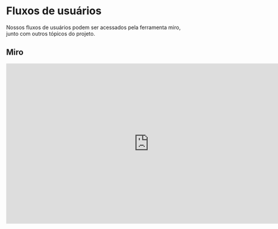 # Fluxos de usuários

Nossos fluxos de usuários podem ser acessados pela ferramenta miro, junto com outros tópicos do projeto. 

## Miro
<iframe width="768" height="432" src="https://miro.com/app/live-embed/uXjVM7Ot1mU=/?moveToViewport=6862,-7667,8941,4700&embedId=955004563956" frameborder="0" scrolling="no" allow="fullscreen; clipboard-read; clipboard-write" allowfullscreen></iframe>

